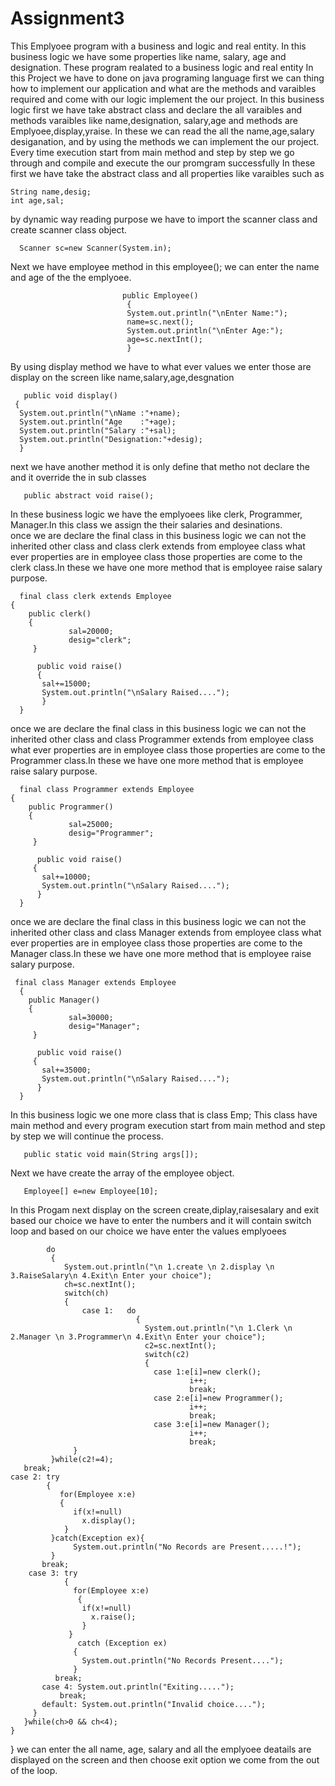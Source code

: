 # Assignment3
This Emplyoee program with a business and logic and real entity.
In this business logic we have some properties like name, salary, age and designation.
These program realated to a business logic and real entity In this Project we have to done on java programing language first we can thing how to implement our application and what are the methods and varaibles required and come with our logic implement the our project.
In this business logic first we have take abstract class and declare the all varaibles and methods varaibles like name,designation, salary,age and methods are Emplyoee,display,yraise. 
In these we can read the all the name,age,salary desiganation, and by using the methods we can implement the our project.
Every time execution start from main method and step by step we go through and compile and execute the our promgram successfully In these first we have take the abstract class and
 all properties like varaibles such as

    String name,desig;
    int age,sal;
    
by dynamic way reading purpose we have to import the scanner class and create scanner class object.

      Scanner sc=new Scanner(System.in);
      
Next we have employee method in this employee(); we can enter the name and age of the the emplyoee. 

                             public Employee()
                              {
                              System.out.println("\nEnter Name:");
                              name=sc.next();
                              System.out.println("\nEnter Age:");
                              age=sc.nextInt();
                              }
                                                          
By using display method we have to what ever values we enter those are display on the screen like name,salary,age,desgnation                              
                              
       public void display()
     {
      System.out.println("\nName :"+name);
      System.out.println("Age    :"+age);
      System.out.println("Salary :"+sal);
      System.out.println("Designation:"+desig);
      }
next we have another method it is only define that metho not declare the and it override the in sub classes 
       
       public abstract void raise();
       
In these business logic we have the emplyoees like clerk, Programmer, Manager.In this class we assign the their salaries and desinations.      
once we are declare the final class in this business logic we can not the inherited other class and class clerk extends from employee class what ever properties are in employee class those properties are come to the clerk class.In these we have one more method that is employee raise salary purpose.
       
      final class clerk extends Employee
    {
        public clerk()
        {
                 sal=20000;
                 desig="clerk";
         }
     
          public void raise()
          {
           sal+=15000;
           System.out.println("\nSalary Raised....");
           }
      }     
           
once we are declare the final class in this business logic we can not the inherited other class and class Programmer extends from employee class what ever properties are in employee class those properties are come to the Programmer class.In these we have one more method that is employee raise salary purpose.
                  
           
      final class Programmer extends Employee
    {
        public Programmer()
        {
                 sal=25000;
                 desig="Programmer";
         }
     
          public void raise()
         {
           sal+=10000;
           System.out.println("\nSalary Raised....");
          }
      }
      
once we are declare the final class in this business logic we can not the inherited other class and class Manager extends from employee class what ever properties are in employee class those properties are come to the Manager class.In these we have one more method that is employee raise salary purpose.
          
     
     final class Manager extends Employee
      {
        public Manager()
        {
                 sal=30000;
                 desig="Manager";
         }
     
          public void raise()
         {
           sal+=35000;
           System.out.println("\nSalary Raised....");
          }
      }
  
In this business logic we one more class that is class Emp;
This class have main method and every program execution start from main method and step by step we will continue the process.


       public static void main(String args[]);
       
Next we have create the array of the employee object.

       Employee[] e=new Employee[10];
       
In this Progam next display on the screen create,diplay,raisesalary and exit based our choice we have to enter the numbers and it will contain switch loop and based on our choice we have enter the values emplyoees 


            do
             {
                System.out.println("\n 1.create \n 2.display \n 3.RaiseSalary\n 4.Exit\n Enter your choice");
                ch=sc.nextInt();
                switch(ch)
                {
                    case 1:   do
                                {
                                  System.out.println("\n 1.Clerk \n 2.Manager \n 3.Programmer\n 4.Exit\n Enter your choice");
                                  c2=sc.nextInt();
                                  switch(c2)
                                  {
                                    case 1:e[i]=new clerk();
                                            i++;
                                            break;
                                    case 2:e[i]=new Programmer();
                                            i++;
                                            break;
                                    case 3:e[i]=new Manager();
                                            i++;
                                            break;
                  }
             }while(c2!=4);
       break;
    case 2: try
            {
               for(Employee x:e)
               {
                  if(x!=null)
                    x.display();
                }
             }catch(Exception ex){
                  System.out.println("No Records are Present.....!");
             }
           break;
        case 3: try
                {
                  for(Employee x:e)
                   {
                    if(x!=null)
                      x.raise();
                    }
                 }
                   catch (Exception ex)
                  {
                    System.out.println("No Records Present....");
                  }
              break;
           case 4: System.out.println("Exiting.....");
               break;
           default: System.out.println("Invalid choice....");
         }
       }while(ch>0 && ch<4);
    }
 }
   we can enter the all name, age, salary and all the emplyoee deatails are displayed on the screen and then choose exit option we come from the out of the loop.
     
       
       
       
      
       
 
       
           

    
